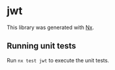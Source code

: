 # jwt

This library was generated with [Nx](https://nx.dev).

## Running unit tests

Run `nx test jwt` to execute the unit tests.
